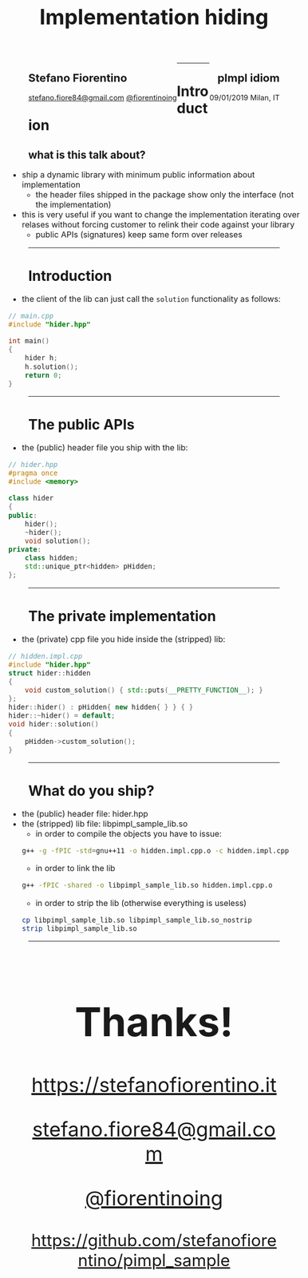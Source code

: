 <!-- $size: 16:9 -->

<style>
.slide_inner
{
    height: 600px;
}

footer
{
    text-align: right;
    width: 92%;
    bottom: 10px !important;
	left: 90px !important;
}

.points
{
    font-size: 115%;
    margin-left: -40px;
    margin-right: -40px;
}

.inline-link
{
    font-size: 50%;
    margin-top: -2.6em;
    margin-right: 10px;
    text-align: right;
    font-weight: bold;
}

.intxt
{
	font-size: 75%;
    position: absolute;
    top: -80px;
    left: -65px;
    color: grey;
}

.slide_page
{
	top: 0px;
    right: 20px !important;
}
</style>

<span style="font-size: 150%">

<br>

<center style="margin-top: -70px !important">

# Implementation hiding

</center>

<br>

<div style="float: left; font-size: 70%">

## **Stefano Fiorentino**

stefano.fiore84@gmail.com
[@fiorentinoing](https://twitter.com/fiorentinoing)

</div>

<div style="float: right; font-size: 70%; text-align: right; margin-top: -0px !important">

## pImpl idiom

09/01/2019
Milan, IT

</div>

</span>

---

<!-- page_number: true -->
<!-- footer: stefanofiorentino.it | stefano.fiore84@gmail.com | @fiorentinoing -->

# Introduction
## what is this talk about?

<div class="points">

* ship a dynamic library with minimum public information about implementation
	* the header files shipped in the package show only the interface (not the implementation)
* this is very useful if you want to change the implementation iterating over relases without forcing customer to relink their code against your library
	* public APIs (signatures) keep same form over releases

</div>

---

# Introduction

<div class="points">

* the client of the lib can just call the `solution` functionality as follows:

```cpp
// main.cpp
#include "hider.hpp"

int main()
{
    hider h;
    h.solution();
    return 0;
}
```

</div>

---

# The public APIs

<div class="points">

* the (public) header file you ship with the lib:

```cpp
// hider.hpp
#pragma once
#include <memory>

class hider
{
public:
    hider();
    ~hider();
    void solution();
private:
    class hidden;
    std::unique_ptr<hidden> pHidden;
};
```

</div>

---

# The private implementation

<div class="points">

* the (private) cpp file you hide inside the (stripped) lib:

```cpp
// hidden.impl.cpp
#include "hider.hpp"
struct hider::hidden
{
    void custom_solution() { std::puts(__PRETTY_FUNCTION__); }
};
hider::hider() : pHidden{ new hidden{ } } { }
hider::~hider() = default;
void hider::solution()
{
    pHidden->custom_solution();
}

```

</div>

---

# What do you ship?

<div class="points">

* the (public) header file: hider.hpp
* the (stripped) lib file: libpimpl_sample_lib.so
	* in order to compile the objects you have to issue:
  ```bash
  g++ -g -fPIC -std=gnu++11 -o hidden.impl.cpp.o -c hidden.impl.cpp
  ```
	* in order to link the lib
  ```bash
  g++ -fPIC -shared -o libpimpl_sample_lib.so hidden.impl.cpp.o
  ```
  	* in order to strip the lib (otherwise everything is useless) 
  ```bash
  cp libpimpl_sample_lib.so libpimpl_sample_lib.so_nostrip
  strip libpimpl_sample_lib.so
  ```

</div>

---

<!-- page_number: false  -->

<center style="zoom:80%; font-size: 50px">

# Thanks!

https://stefanofiorentino.it

stefano.fiore84@gmail.com

[@fiorentinoing](https://twitter.com/fiorentinoing)

<small>

https://github.com/stefanofiorentino/pimpl_sample

</small>

</center>
